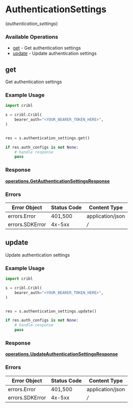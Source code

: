 # AuthenticationSettings
(*authentication_settings*)

### Available Operations

* [get](#get) - Get authentication settings
* [update](#update) - Update authentication settings

## get

Get authentication settings

### Example Usage

```python
import cribl

s = cribl.Cribl(
    bearer_auth="<YOUR_BEARER_TOKEN_HERE>",
)


res = s.authentication_settings.get()

if res.auth_configs is not None:
    # handle response
    pass

```


### Response

**[operations.GetAuthenticationSettingsResponse](../../models/operations/getauthenticationsettingsresponse.md)**
### Errors

| Error Object     | Status Code      | Content Type     |
| ---------------- | ---------------- | ---------------- |
| errors.Error     | 401,500          | application/json |
| errors.SDKError  | 4x-5xx           | */*              |

## update

Update authentication settings

### Example Usage

```python
import cribl

s = cribl.Cribl(
    bearer_auth="<YOUR_BEARER_TOKEN_HERE>",
)


res = s.authentication_settings.update()

if res.auth_configs is not None:
    # handle response
    pass

```


### Response

**[operations.UpdateAuthenticationSettingsResponse](../../models/operations/updateauthenticationsettingsresponse.md)**
### Errors

| Error Object     | Status Code      | Content Type     |
| ---------------- | ---------------- | ---------------- |
| errors.Error     | 401,500          | application/json |
| errors.SDKError  | 4x-5xx           | */*              |
